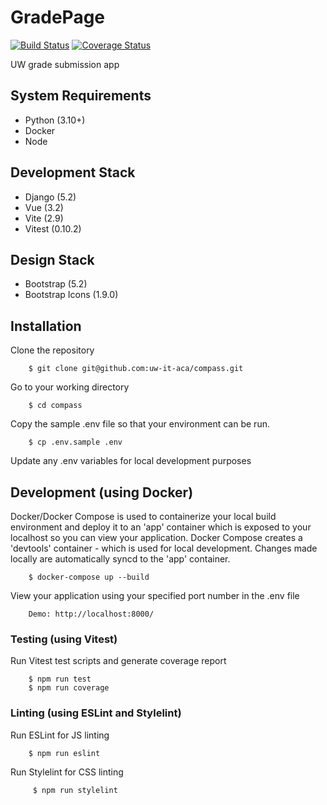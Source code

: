 # GradePage

[![Build Status](https://github.com/uw-it-aca/gradepage/workflows/Build%2C%20Test%20and%20Deploy/badge.svg)](https://github.com/uw-it-aca/gradepage/actions)
[![Coverage Status](https://coveralls.io/repos/github/uw-it-aca/gradepage/badge.svg?branch=main)](https://coveralls.io/github/uw-it-aca/gradepage?branch=main)

UW grade submission app

## System Requirements

- Python (3.10+)
- Docker
- Node

## Development Stack

- Django (5.2)
- Vue (3.2)
- Vite (2.9)
- Vitest (0.10.2)

## Design Stack

- Bootstrap (5.2)
- Bootstrap Icons (1.9.0)

## Installation

Clone the repository

        $ git clone git@github.com:uw-it-aca/compass.git

Go to your working directory

        $ cd compass

Copy the sample .env file so that your environment can be run.

        $ cp .env.sample .env

Update any .env variables for local development purposes

## Development (using Docker)

Docker/Docker Compose is used to containerize your local build environment and deploy it to an 'app' container which is exposed to your localhost so you can view your application. Docker Compose creates a 'devtools' container - which is used for local development. Changes made locally are automatically syncd to the 'app' container.

        $ docker-compose up --build

View your application using your specified port number in the .env file

        Demo: http://localhost:8000/

### Testing (using Vitest)

Run Vitest test scripts and generate coverage report

        $ npm run test
        $ npm run coverage

### Linting (using ESLint and Stylelint)

Run ESLint for JS linting

        $ npm run eslint

Run Stylelint for CSS linting

         $ npm run stylelint
